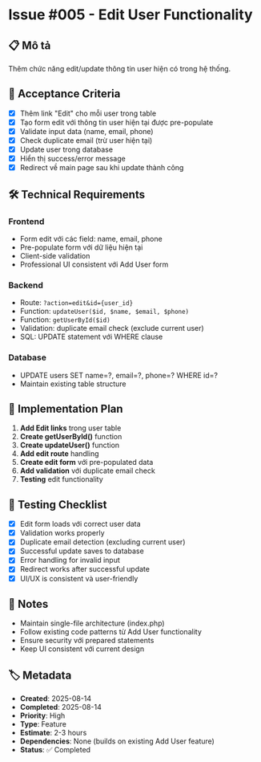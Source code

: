 # Issue #005 - Edit User Functionality

## 📋 Mô tả
Thêm chức năng edit/update thông tin user hiện có trong hệ thống.

## 🎯 Acceptance Criteria
- [x] Thêm link "Edit" cho mỗi user trong table
- [x] Tạo form edit với thông tin user hiện tại được pre-populate
- [x] Validate input data (name, email, phone)
- [x] Check duplicate email (trừ user hiện tại)
- [x] Update user trong database
- [x] Hiển thị success/error message
- [x] Redirect về main page sau khi update thành công

## 🛠 Technical Requirements
### Frontend
- Form edit với các field: name, email, phone
- Pre-populate form với dữ liệu hiện tại
- Client-side validation
- Professional UI consistent với Add User form

### Backend  
- Route: `?action=edit&id={user_id}`
- Function: `updateUser($id, $name, $email, $phone)`
- Function: `getUserById($id)` 
- Validation: duplicate email check (exclude current user)
- SQL: UPDATE statement với WHERE clause

### Database
- UPDATE users SET name=?, email=?, phone=? WHERE id=?
- Maintain existing table structure

## 🔧 Implementation Plan
1. **Add Edit links** trong user table
2. **Create getUserById()** function
3. **Create updateUser()** function  
4. **Add edit route** handling
5. **Create edit form** với pre-populated data
6. **Add validation** với duplicate email check
7. **Testing** edit functionality

## 🧪 Testing Checklist
- [x] Edit form loads với correct user data
- [x] Validation works properly
- [x] Duplicate email detection (excluding current user)
- [x] Successful update saves to database
- [x] Error handling for invalid input
- [x] Redirect works after successful update
- [x] UI/UX is consistent và user-friendly

## 📝 Notes
- Maintain single-file architecture (index.php)
- Follow existing code patterns từ Add User functionality
- Ensure security với prepared statements
- Keep UI consistent với current design

## 🏷 Metadata
- **Created**: 2025-08-14
- **Completed**: 2025-08-14
- **Priority**: High
- **Type**: Feature
- **Estimate**: 2-3 hours
- **Dependencies**: None (builds on existing Add User feature)
- **Status**: ✅ Completed
